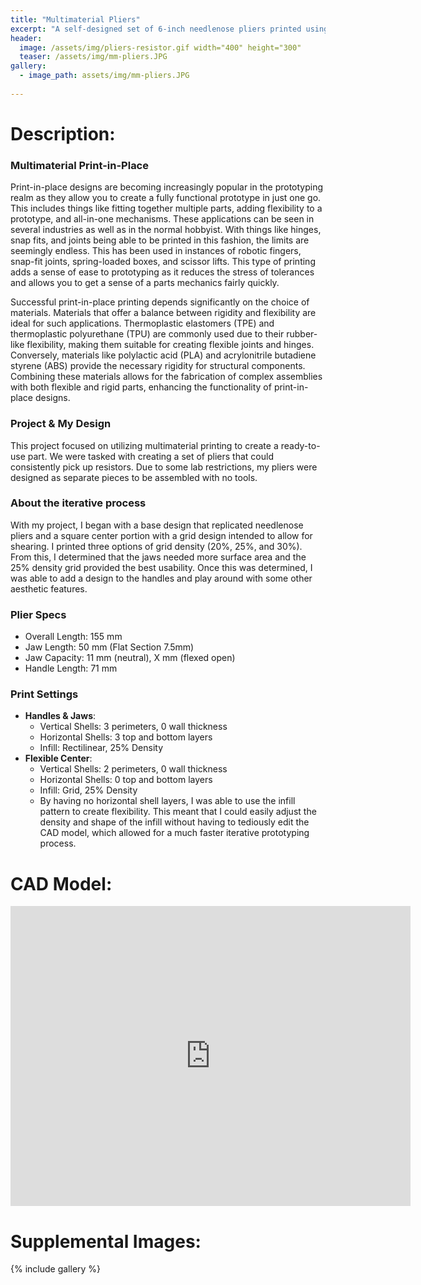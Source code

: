 ```yaml
---
title: "Multimaterial Pliers"
excerpt: "A self-designed set of 6-inch needlenose pliers printed using PLA (handles) and TPU-95A (flexible center)."
header:
  image: /assets/img/pliers-resistor.gif width="400" height="300"
  teaser: /assets/img/mm-pliers.JPG
gallery:
  - image_path: assets/img/mm-pliers.JPG
   
---
```


# Description: 

### Multimaterial Print-in-Place 

Print-in-place designs are becoming increasingly popular in the prototyping realm as they allow you to create a fully functional prototype in just one go. This includes things like fitting together multiple parts, adding flexibility to a prototype, and all-in-one mechanisms. These applications can be seen in several industries as well as in the normal hobbyist. With things like hinges, snap fits, and joints being able to be printed in this fashion, the limits are seemingly endless. This has been used in instances of robotic fingers, snap-fit joints, spring-loaded boxes, and scissor lifts. This type of printing adds a sense of ease to prototyping as it reduces the stress of tolerances and allows you to get a sense of a parts mechanics fairly quickly.

Successful print-in-place printing depends significantly on the choice of materials. Materials that offer a balance between rigidity and flexibility are ideal for such applications. Thermoplastic elastomers (TPE) and thermoplastic polyurethane (TPU) are commonly used due to their rubber-like flexibility, making them suitable for creating flexible joints and hinges. Conversely, materials like polylactic acid (PLA) and acrylonitrile butadiene styrene (ABS) provide the necessary rigidity for structural components. Combining these materials allows for the fabrication of complex assemblies with both flexible and rigid parts, enhancing the functionality of print-in-place designs.​


### Project & My Design 

This project focused on utilizing multimaterial printing to create a ready-to-use part. We were tasked with creating a set of pliers that could consistently pick up resistors. Due to some lab restrictions, my pliers were designed as separate pieces to be assembled with no tools.

### About the iterative process 

With my project, I began with a base design that replicated needlenose pliers and a square center portion with a grid design intended to allow for shearing. I printed three options of grid density (20%, 25%, and 30%). From this, I determined that the jaws needed more surface area and the 25% density grid provided the best usability. Once this was determined, I was able to add a design to the handles and play around with some other aesthetic features.


### Plier Specs 

* Overall Length: 155 mm
* Jaw Length: 50 mm (Flat Section 7.5mm)
* Jaw Capacity: 11 mm (neutral), X mm (flexed open)
* Handle Length: 71 mm


### Print Settings
 
* **Handles & Jaws**: 
  * Vertical Shells: 3 perimeters, 0 wall thickness
  * Horizontal Shells: 3 top and bottom layers
  * Infill: Rectilinear, 25% Density
* **Flexible Center**: 
  * Vertical Shells: 2 perimeters, 0 wall thickness
  * Horizontal Shells: 0 top and bottom layers
  * Infill: Grid, 25% Density
  * By having no horizontal shell layers, I was able to use the infill pattern to create flexibility. This meant that I could easily adjust the density and shape of the infill without having to tediously edit the CAD model, which allowed for a much faster iterative prototyping process.


# CAD Model:

<iframe src="https://vanderbilt643.autodesk360.com/shares/public/SH286ddQT78850c0d8a4769e6a965613a860?mode=embed" width="640" height="480" allowfullscreen="true" webkitallowfullscreen="true" mozallowfullscreen="true"  frameborder="0"></iframe>

# Supplemental Images:
{% include gallery %}
